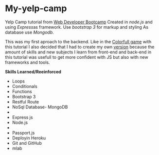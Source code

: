 # My-yelp-camp
Yelp Camp tutorial from [Web Developer Bootcamp](https://www.udemy.com/the-web-developer-bootcamp/)
Created in <em>node.js</em> and using <em>Express</em>as framework. Use <em>bootstrap 3</em> for markup and styling
As database use <em>Mongodb</em>.

This was my first aproach to the backend. Like in the [Colorfull game](https://github.com/mugas/colorfullgame)
with this tutorial I also decided that I had to create my own [version](https://github.com/mugas/good_stuff_foods) because
the amount of skills and new subjects I learn from front-end and back-end in this tutorial was usefull to get more confident 
with JS but also with new frameworks and tools.


<p><strong>Skills Learned/Reeinforced</strong></p>
<ul>
    <li>Loops</li>
    <li>Conditionals</li>
    <li>Functions</li>
    <li>Bootstrap 3</li>
    <li>Restful Route</li>
    <li>NoSql Database- MongoDB<li>
    <li>Express js</li>
    <li>Node.js<li>
    <li>Passport.js</li>
    <li>Deployin Heroku</li>
    <li>Git and GitHub</li>
    <li>mlab</li>
</ul>
